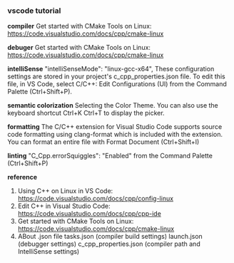 ### vscode tutorial

**compiler**
Get started with CMake Tools on Linux: https://code.visualstudio.com/docs/cpp/cmake-linux

**debuger**
Get started with CMake Tools on Linux: https://code.visualstudio.com/docs/cpp/cmake-linux

**intelliSense**
"intelliSenseMode": "linux-gcc-x64",
These configuration settings are stored in your project's c_cpp_properties.json file. To edit this file, in VS Code, select C/C++: Edit Configurations (UI) from the Command Palette (Ctrl+Shift+P).

**semantic colorization**
Selecting the Color Theme. You can also use the keyboard shortcut Ctrl+K Ctrl+T to display the picker.

**formatting**
The C/C++ extension for Visual Studio Code supports source code formatting using clang-format which is included with the extension.
You can format an entire file with Format Document (Ctrl+Shift+I) 

**linting**
"C_Cpp.errorSquiggles": "Enabled" from the Command Palette (Ctrl+Shift+P)

**reference**
1. Using C++ on Linux in VS Code: https://code.visualstudio.com/docs/cpp/config-linux
2. Edit C++ in Visual Studio Code: https://code.visualstudio.com/docs/cpp/cpp-ide
3. Get started with CMake Tools on Linux: https://code.visualstudio.com/docs/cpp/cmake-linux
4. ABout .json file
    tasks.json (compiler build settings)
    launch.json (debugger settings)
    c_cpp_properties.json (compiler path and IntelliSense settings)
